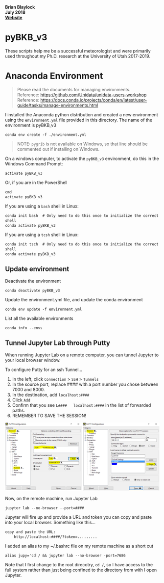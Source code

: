 __Brian Blaylock__  
__July 2018__  
__[Website](http://home.chpc.utah.edu/~u0553130/Brian_Blaylock/home.html)__

# pyBKB_v3
These scripts help me be a successful meteorologist and were primarily used throughout my Ph.D. research at the University of Utah 2017-2019. 


# Anaconda Environment
> Please read the documents for managing environments.  
> Reference: https://github.com/Unidata/unidata-users-workshop  
> Reference: https://docs.conda.io/projects/conda/en/latest/user-guide/tasks/manage-environments.html


I installed the Anaconda python distribution and created a new environment using the `environment.yml` file provided in this directory. The name of the environment is pyBKB_v3

    conda env create -f ./environment.yml

> NOTE: `pygrib` is not available on Windows, so that line should be commented out if installing on Windows.

On a windows computer, to activate the `pyBKB_v3` environment, do this in the Windows Command Prompt:

    activate pyBKB_v3

Or, if you are in the PowerShell

    cmd
    activate pyBKB_v3

If you are using a `bash` shell in Linux:

    conda init bash  # Only need to do this once to initialize the correct shell
    conda activate pyBKB_v3

If you are using a `tcsh` shell in Linux:

    conda init tsch  # Only need to do this once to initialize the correct shell
    conda activate pyBKB_v3



## Update environment
Deactivate the environment

    conda deactivate pyBKB_v3

Update the environment.yml file, and update the conda environment

    conda env update -f environment.yml

List all the available environments

    conda info --envs


## Tunnel Jupyter Lab through Putty
When running Jupyter Lab on a remote computer, you can tunnel Jupyter to your local browser window.

To configure Putty for an ssh Tunnel...

1. In the left, click `Connection` > `SSH` > `Tunnels`
2. In the source port, replace #### with a port number you chose between 7000 and 8000.
3. In the destination, add `localhost:####`
4. Click `Add`
5. Confirm that you see `L####   localhost:####` in the list of forwarded paths.
6. REMEMBER TO SAVE THE SESSION!

![](./images/putty_config_tunnel.png)

Now, on the remote machine, run Jupyter Lab

    jupyter lab --no-browser --port=####

Jupyter will fire up and provide a URL and token you can copy and paste into your local browser. Something like this...

    copy and paste the URL:
        http://localhost:####/?token=.........

I added an alias to my ~/.bashrc file on my remote machine as a short cut

    alias jupy='cd / && jupyter lab --no-browser -port=7686

Note that I first change to the root direcotry, `cd /`, so I have access to the full system rather than just being confined to the directory from with I open Jupyter.